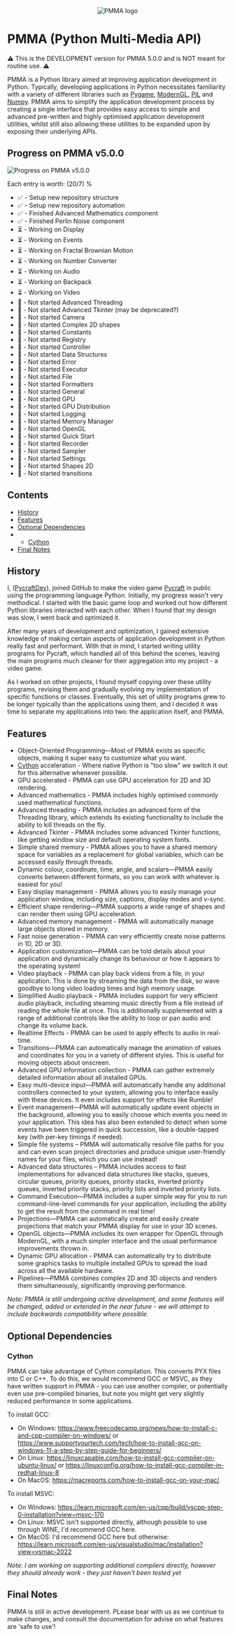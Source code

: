 <div align="center">

  ![PMMA logo](https://github.com/PycraftDeveloper/PMMA/assets/81379254/2c4858b8-b50c-4f3b-95f3-d93fd1f0f19b)
</div>


# PMMA (Python Multi-Media API)
⚠️ This is the DEVELOPMENT version for PMMA 5.0.0 and is NOT meant for routine use. ⚠️


PMMA is a Python library aimed at improving application development in Python.
Typically, developing applications in Python necessitates familiarity with a variety of different libraries such as [Pygame](https://github.com/pygame/pygame), [ModernGL](https://github.com/moderngl/moderngl), [PIL](https://github.com/python-pillow/Pillow) and [Numpy](https://github.com/numpy/numpy). PMMA aims to simplify the application development process by creating a single interface that provides easy access to simple and advanced pre-written and highly optimised application development utilities, whilst still also allowing these utilities to be expanded upon by exposing their underlying APIs.

## Progress on PMMA v5.0.0

![Progress on PMMA v5.0.0](https://geps.dev/progress/21)

Each entry is worth: (20/7) %

* ✅ - Setup new repository structure
* ✅ - Setup new repository automation
* ✅ - Finished Advanced Mathematics component
* ✅ - Finished Perlin Noise component
* ⏳ - Working on Display
* ⏳ - Working on Events
* ⏳ - Working on Fractal Brownian Motion
* ⏳ - Working on Number Converter
* ⏳ - Working on Audio
* ⏳ - Working on Backpack
* ⏳ - Working on Video
* 🛑 - Not started Advanced Threading
* 🛑 - Not started Advanced Tkinter (may be deprecated?)
* 🛑 - Not started Camera
* 🛑 - Not started Complex 2D shapes
* 🛑 - Not started Constants
* 🛑 - Not started Registry
* 🛑 - Not started Controller
* 🛑 - Not started Data Structures
* 🛑 - Not started Error
* 🛑 - Not started Executor
* 🛑 - Not started File
* 🛑 - Not started Formatters
* 🛑 - Not started General
* 🛑 - Not started GPU
* 🛑 - Not started GPU Distribution
* 🛑 - Not started Logging
* 🛑 - Not started Memory Manager
* 🛑 - Not started OpenGL
* 🛑 - Not started Quick Start
* 🛑 - Not started Recorder
* 🛑 - Not started Sampler
* 🛑 - Not started Settings
* 🛑 - Not started Shapes 2D
* 🛑 - Not started transitions
  
## Contents

* [History](https://github.com/PycraftDeveloper/PMMA?tab=readme-ov-file#history)
* [Features](https://github.com/PycraftDeveloper/PMMA?tab=readme-ov-file#features)
* [Optional Dependencies](https://github.com/PycraftDeveloper/PMMA?tab=readme-ov-file#optional-dependencies)
* * [Cython](https://github.com/PycraftDeveloper/PMMA?tab=readme-ov-file#cython)
* [Final Notes](https://github.com/PycraftDeveloper/PMMA?tab=readme-ov-file#final-notes)

## History
I, ([PycraftDev](https://github.com/PycraftDeveloper)), joined GitHub to make the video game [Pycraft](https://github.com/PycraftDeveloper/Pycraft) in public using the programming language Python. Initially, my progress wasn't very methodical. I started with the basic game loop and worked out how different Python libraries interacted with each other. When I found that my design was slow, I went back and optimized it.

After many years of development and optimization, I gained extensive knowledge of making certain aspects of application development in Python really fast and performant. With that in mind, I started writing utility programs for Pycraft, which handled all of this behind the scenes, leaving the main programs much cleaner for their aggregation into my project - a video game.

As I worked on other projects, I found myself copying over these utility programs, revising them and gradually evolving my implementation of specific functions or classes. Eventually, this set of utility programs grew to be longer typically than the applications using them, and I decided it was time to separate my applications into two: the application itself, and PMMA.

## Features
* Object-Oriented Programming—Most of PMMA exists as specific objects, making it super easy to customize what you want.
* [Cython](https://github.com/cython/cython) acceleration - Where native Python is "too slow" we switch it out for this alternative whenever possible.
* GPU accelerated - PMMA can use GPU acceleration for 2D and 3D rendering.
* Advanced mathematics - PMMA includes highly optimised commonly used mathematical functions.
* Advanced threading - PMMA includes an advanced form of the Threading library, which extends its existing functionality to include the ability to kill threads on the fly.
* Advanced Tkinter - PMMA includes some advanced Tkinter functions, like getting window size and default operating system fonts.
* Simple shared memory - PMMA allows you to have a shared memory space for variables as a replacement for global variables, which can be accessed easily through threads.
* Dynamic colour, coordinate, time, angle, and scalars—PMMA easily converts between different formats, so you can work with whatever is easiest for you!
* Easy display management - PMMA allows you to easily manage your application window, including size, captions, display modes and v-sync.
* Efficient shape rendering—PMMA supports a wide range of shapes and can render them using GPU acceleration.
* Advanced memory management - PMMA will automatically manage large objects stored in memory.
* Fast noise generation - PMMA can very efficiently create noise patterns in 1D, 2D or 3D.
* Application customization—PMMA can be told details about your application and dynamically change its behaviour or how it appears to the operating system!
* Video playback - PMMA can play back videos from a file, in your application. This is done by streaming the data from the disk, so wave goodbye to long video loading times and high memory usage.
* Simplified Audio playback - PMMA includes support for very efficient audio playback, including steaming music directly from a file instead of reading the whole file at once. This is additionally supplemented with a range of additional controls like the ability to loop or pan audio and change its volume back.
* Realtime Effects - PMMA can be used to apply effects to audio in real-time.
* Transitions—PMMA can automatically manage the animation of values and coordinates for you in a variety of different styles. This is useful for moving objects about onscreen.
* Advanced GPU information collection - PMMA can gather extremely detailed information about all installed GPUs.
* Easy multi-device input—PMMA will automatically handle any additional controllers connected to your system, allowing you to interface easily with these devices. It even includes support for effects like Rumble!
* Event management—PMMA will automatically update event objects in the background, allowing you to easily choose which events you need in your application. This idea has also been extended to detect when some events have been triggered in quick succession, like a double-tapped key (with per-key timings if needed).
* Simple file systems – PMMA will automatically resolve file paths for you and can even scan project directories and produce unique user-friendly names for your files, which you can use instead!
* Advanced data structures – PMMA includes access to fast implementations for advanced data structures like stacks, queues, circular queues, priority queues, priority stacks, inverted priority queues, inverted priority stacks, priority lists and inverted priority lists.
* Command Execution—PMMA includes a super simple way for you to run command-line-level commands for your application, including the ability to get the result from the command in real time!
* Projections—PMMA can automatically create and easily create projections that match your PMMA display for use in your 3D scenes.
* OpenGL objects—PMMA includes its own wrapper for OpenGL through ModernGL, with a much simpler interface and the usual performance improvements thrown in.
* Dynamic GPU allocation - PMMA can automatically try to distribute some graphics tasks to multiple installed GPUs to spread the load across all the available hardware.
* Pipelines—PMMA combines complex 2D and 3D objects and renders them simultaneously, significantly improving performance.

_Note: PMMA is still undergoing active development, and some features will be changed, added or extended in the near future - we will attempt to include backwards compatibility where possible._

## Optional Dependencies

### Cython

PMMA can take advantage of Cython compilation. This converts PYX files into C or C++. To do this, we would recommend GCC or MSVC, as they have written support in PMMA - you can use another compiler, or potentially even use pre-compiled binaries, but note you might get very slightly reduced performance in some applications.

To install GCC:
* On Windows: https://www.freecodecamp.org/news/how-to-install-c-and-cpp-compiler-on-windows/ or https://www.supportyourtech.com/tech/how-to-install-gcc-on-windows-11-a-step-by-step-guide-for-beginners/
* On Linux: https://linuxcapable.com/how-to-install-gcc-compiler-on-ubuntu-linux/ or https://linuxconfig.org/how-to-install-gcc-compiler-in-redhat-linux-8
* On MacOS: https://macreports.com/how-to-install-gcc-on-your-mac/

To install MSVC:
* On Windows: https://learn.microsoft.com/en-us/cpp/build/vscpp-step-0-installation?view=msvc-170
* On Linux: MSVC isn't supported directly, although possible to use through WINE, I'd recommend GCC here.
* On MacOS: I'd recommend GCC here but otherwise: https://learn.microsoft.com/en-us/visualstudio/mac/installation?view=vsmac-2022

_Note: I am working on supporting additional compilers directly, however they should already work - they just haven't been tested yet_

## Final Notes

PMMA is still in active development. PLease bear with us as we continue to make changes, and consult the documentation for advise on what features are 'safe to use'!
